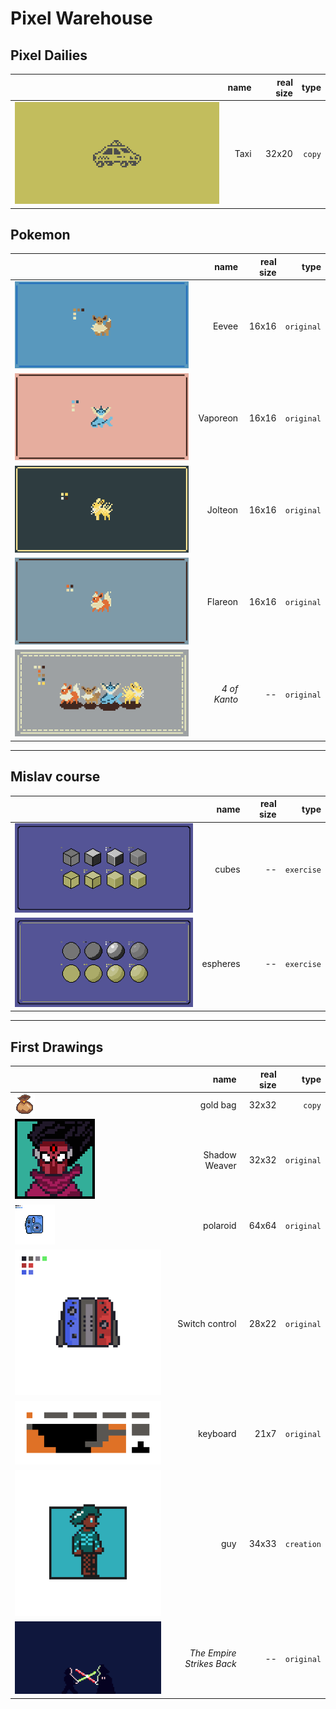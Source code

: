 # Pixel Warehouse

## Pixel Dailies

|                                    | name | real size |   type |
| :--------------------------------- | ---: | --------: | -----: |
| ![](pixel-dailies/taxi-export.png) | Taxi |     32x20 | `copy` |

## Pokemon

|                                               |         name | real size |       type |
| :-------------------------------------------- | -----------: | --------: | ---------: |
| ![](pokemon/eevee/eevee-export.png)           |        Eevee |     16x16 | `original` |
| ![](pokemon/vaporeon/vaporeon-export.png)     |     Vaporeon |     16x16 | `original` |
| ![](pokemon/jolteon/jolteon-export.png)       |      Jolteon |     16x16 | `original` |
| ![](pokemon/flareon/flareon-export.png)       |      Flareon |     16x16 | `original` |
| ![](pokemon/4-of-kanto/4-of-kanto-export.png) | _4 of Kanto_ |        -- | `original` |

---

## Mislav course

|                                                       |     name | real size |       type |
| :---------------------------------------------------- | -------: | --------: | ---------: |
| ![](mislav-course/1-cubos/ejercicio-curso-export.png) |    cubes |        -- | `exercise` |
| ![](mislav-course/2-esferas/ejercicio-esferas.png)    | espheres |        -- | `exercise` |

---

## First Drawings

|                                                       |                      name | real size |       type |
| :---------------------------------------------------- | ------------------------: | --------: | ---------: |
| ![](first-drawings/gold-bag/bolsa.png)                |                  gold bag |     32x32 |     `copy` |
| ![](first-drawings/shadow-weaver/shadow-weaver-3.png) |             Shadow Weaver |     32x32 | `original` |
| ![](first-drawings/polaroid/polaroid-export.png)      |                  polaroid |     64x64 | `original` |
| ![](first-drawings/switch-control/mando-t.gif)        |            Switch control |     28x22 | `original` |
| ![](first-drawings/keyboard/keyboard.gif)             |                  keyboard |      21x7 | `original` |
| ![](first-drawings/guy/guy.png)                       |                       guy |     34x33 | `creation` |
| ![](first-drawings/luke-vs-vader/luke-vs-vader.png)   | _The Empire Strikes Back_ |        -- | `original` |
